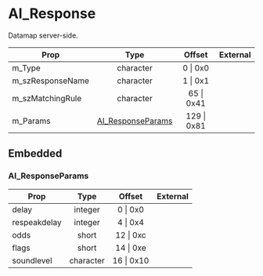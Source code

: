 # AI_Response

Datamap server-side.

|Prop|Type|Offset|External|
|---|:-:|:-:|--:|
|m_Type|character|0 \| 0x0||
|m_szResponseName|character|1 \| 0x1||
|m_szMatchingRule|character|65 \| 0x41||
|m_Params|[AI_ResponseParams](#ai_responseparams)|129 \| 0x81||

## Embedded

### AI_ResponseParams

|Prop|Type|Offset|External|
|---|:-:|:-:|--:|
|delay|integer|0 \| 0x0|
|respeakdelay|integer|4 \| 0x4|
|odds|short|12 \| 0xc|
|flags|short|14 \| 0xe|
|soundlevel|character|16 \| 0x10|
